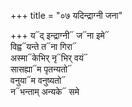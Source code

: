 +++
title = "०७ यदिन्द्राग्नी जना"

+++
य᳓द् इन्द्राग्नी᳓ ज᳓ना इमे᳓  
विह्व᳓यन्ते त᳓ना गिरा᳓  
अस्मा᳓केभिर् नृ᳓भिर् वयं᳓  
सासह्या᳓म पृतन्यतो᳓  
वनुया᳓म वनुष्यतो᳓  
न᳓भन्ताम् अन्यके᳓ समे